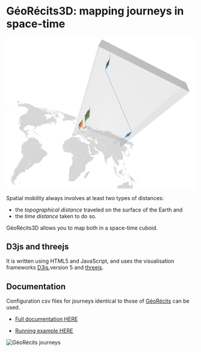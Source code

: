 # GéoRécits3D: mapping journeys in space-time

![GéoRécits journeys](img/georecits3d.png)

Spatial mobility always involves at least two types of distances:

- the _topographical distance_ traveled on the surface of the Earth and
- the _time distance_ taken to do so.

GéoRécits3D allows you to map both in a space-time cuboid. 

## D3js and threejs

It is written using HTML5 and JavaScript, and uses the visualisation frameworks [D3js](https://github.com/d3/d3),version 5 and [threejs](https://github.com/mrdoob/three.js).

## Documentation

Configuration csv files for journeys identical to those of [GéoRécits](https://github.com/aourednik/georecits) can be used.

- [Full documentation HERE](https://ourednik.info/georecits3d/)

- [Running example HERE](https://ourednik.info/georecits3d/v01/)

![GéoRécits journeys](img/georecits3d.gif)
